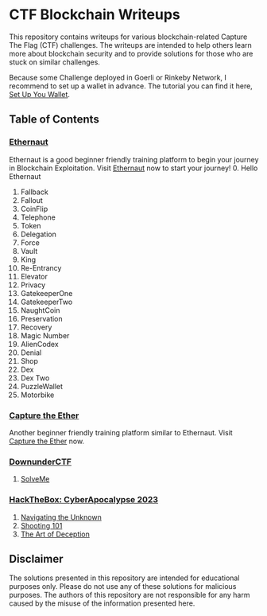 # CTF Blockchain Writeups

This repository contains writeups for various blockchain-related Capture The Flag (CTF) challenges. The writeups are intended to help others learn more about blockchain security and to provide solutions for those who are stuck on similar challenges.

Because some Challenge deployed in Goerli or Rinkeby Network, I recommend to set up a wallet in advance. The tutorial you can find it here, [Set Up You Wallet]().

## Table of Contents

### [**Ethernaut**]()
Ethernaut is a good beginner friendly training platform to begin your journey in Blockchain Exploitation. Visit [Ethernaut](https://ethernaut.openzeppelin.com/) now to start your journey! 
0. Hello Ethernaut
1. Fallback
2. Fallout
3. CoinFlip
4. Telephone
5. Token
6. Delegation
7. Force
8. Vault
9. King
10. Re-Entrancy
11. Elevator
12. Privacy
13. GatekeeperOne
14. GatekeeperTwo
15. NaughtCoin
16. Preservation
17. Recovery
18. Magic Number
19. AlienCodex
20. Denial
21. Shop
22. Dex
23. Dex Two
24. PuzzleWallet
25. Motorbike

### [**Capture the Ether**]()
Another beginner friendly training platform similar to Ethernaut. Visit [Capture the Ether](https://capturetheether.com/) now.

### [**DownunderCTF**](./ctf-list/DownUnderctf2022/)
1. [SolveMe](./ctf-list/DownUnderctf2022/solveme.md)

### [**HackTheBox: CyberApocalypse 2023**](./ctf-list/CyberApocalypse2023/)
1. [Navigating the Unknown](./ctf-list/CyberApocalypse2023/navigating.md) 
2. [Shooting 101](./ctf-list/CyberApocalypse2023/shooting101.md)
3. [The Art of Deception]()

## Disclaimer

The solutions presented in this repository are intended for educational purposes only. Please do not use any of these solutions for malicious purposes. The authors of this repository are not responsible for any harm caused by the misuse of the information presented here.
